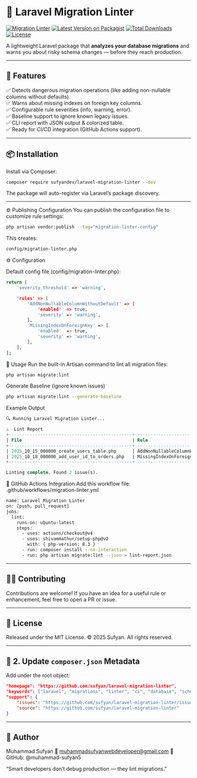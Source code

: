 # 🧩 Laravel Migration Linter  
[![Migration Linter](https://github.com/muhammad-sufyan5/sufyan-laravel-migration-lint-package/actions/workflows/migration-linter.yml/badge.svg)](https://github.com/muhammad-sufyan5/sufyan-laravel-migration-lint-package/actions)
[![Latest Version on Packagist](https://img.shields.io/packagist/v/sufyandev/laravel-migration-linter.svg?style=flat-square)](https://packagist.org/packages/sufyandev/laravel-migration-linter)
[![Total Downloads](https://img.shields.io/packagist/dt/sufyandev/laravel-migration-linter.svg?style=flat-square)](https://packagist.org/packages/sufyandev/laravel-migration-linter)
[![License](https://img.shields.io/badge/license-MIT-green.svg?style=flat-square)](LICENSE)

A lightweight Laravel package that **analyzes your database migrations** and warns you about risky schema changes — before they reach production.  

---

## 🚀 Features
✅ Detects dangerous migration operations (like adding non-nullable columns without defaults).  
✅ Warns about missing indexes on foreign key columns.  
✅ Configurable rule severities (info, warning, error).  
✅ Baseline support to ignore known legacy issues.  
✅ CLI report with JSON output & colorized table.  
✅ Ready for CI/CD integration (GitHub Actions support).  

---

## 📦 Installation
Install via Composer:  
```bash
composer require sufyandev/laravel-migration-linter --dev
```
The package will auto-register via Laravel’s package discovery.

---

⚙️ Publishing Configuration
You can publish the configuration file to customize rule settings:

```bash
php artisan vendor:publish --tag="migration-linter-config"
```
This creates:
```bash
config/migration-linter.php
```

⚙️ Configuration

Default config file (config/migration-linter.php):
```bash
return [
    'severity_threshold' => 'warning',

    'rules' => [
        'AddNonNullableColumnWithoutDefault' => [
            'enabled'  => true,
            'severity' => 'warning',
        ],
        'MissingIndexOnForeignKey' => [
            'enabled'  => true,
            'severity' => 'warning',
        ],
    ],
];
```

🧩 Usage
Run the built-in Artisan command to lint all migration files:

```bash
php artisan migrate:lint
```
Generate Baseline (ignore known issues)
```bash
php artisan migrate:lint --generate-baseline
```
Example Output

```sql
🔍 Running Laravel Migration Linter...

⚠️  Lint Report
+-----------------------------------------------+-----------------------------+-----------+----------+--------------------------------------------------------------+
| File                                          | Rule                        | Column    | Severity | Message                                                      |
+-----------------------------------------------+-----------------------------+-----------+----------+--------------------------------------------------------------+
| 2025_10_15_000000_create_users_table.php      | AddNonNullableColumnWithoutDefault | name   | warning  | Adding NOT NULL column 'name' without default.               |
| 2025_10_18_000000_add_user_id_to_orders.php   | MissingIndexOnForeignKey    | user_id   | warning  | Foreign key-like column 'user_id' missing index or constraint.|
+-----------------------------------------------+-----------------------------+-----------+----------+--------------------------------------------------------------+

Linting complete. Found 2 issue(s).
```
🧰 GitHub Actions Integration
Add this workflow file: .github/workflows/migration-linter.yml
```bash
name: Laravel Migration Linter
on: [push, pull_request]
jobs:
  lint:
    runs-on: ubuntu-latest
    steps:
      - uses: actions/checkout@v4
      - uses: shivammathur/setup-php@v2
        with: { php-version: 8.3 }
      - run: composer install --no-interaction
      - run: php artisan migrate:lint --json > lint-report.json

```
---

## 🧑‍💻 Contributing
Contributions are welcome!
If you have an idea for a useful rule or enhancement, feel free to open a PR or issue.

---

## 🧾 License
Released under the MIT License.
© 2025 Sufyan. All rights reserved.

---

## 🧩 2. Update `composer.json` Metadata  

Add under the root object:  

```json
"homepage": "https://github.com/sufyan/laravel-migration-linter",
"keywords": ["laravel", "migrations", "linter", "ci", "database", "schema"],
"support": {
    "issues": "https://github.com/sufyan/laravel-migration-linter/issues",
    "source": "https://github.com/sufyan/laravel-migration-linter"
}
```
---

## 🧠 Author
Muhammad Sufyan
📧 muhammadsufyanwebdeveloper@gmail.com
🐙 GitHub: @muhammad-sufyan5

“Smart developers don’t debug production — they lint migrations.”